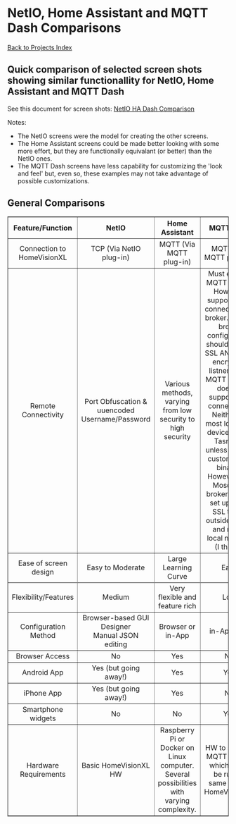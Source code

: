 # NetIO, Home Assistant and MQTT Dash Comparisons

[Back to Projects Index](/index)

## Quick comparison of selected screen shots showing similar functionallity for NetIO, Home Assistant and MQTT Dash

See this document for screen shots: [NetIO HA Dash Comparison](https://github.com/rebel7580/img/blob/master/NetIO%20HA%20Dash%20Comparison.pdf)

Notes:
* The NetIO screens were the model for creating the other screens.
* The Home Assistant screens could be made better looking with some more effort, but they are functionally equivalant (or better) than the NetIO ones.
* The MQTT Dash screens have less capability for customizing the 'look and feel' but, even so, these examples may not take advantage of possible customizations.

## General Comparisons

<table border="1" cellspacing="0">

 <tr>
  <th width="10%">Feature/Function</th>
  <th width="30%">NetIO</th>
  <th width="30%">Home Assistant</th>
  <th width="30%">MQTT Dash</th>
 </tr>
 <tr>
  <td align="center">Connection to HomeVisionXL</td>
  <td align="center">TCP (Via NetIO plug-in)</td>
  <td align="center">MQTT (Via MQTT plug-in)</td>
  <td align="center">MQTT (Via MQTT plug-in)</td>
 </tr>
 <tr>
  <td align="center">Remote Connectivity</td>
  <td align="center">Port Obfuscation & uuencoded Username/Password</td>
  <td align="center">Various methods, varying from low security to high security</td>
  <td align="center">Must expose MQTT broker. However, supports SSL connections to broker. (MQTT broker configuration should enable SSL AND non-encrypted listners. The MQTT plug-in doesn't support SSL connections. Neither do most local IOT devices (e.g., Tasmota, unless using a custom-built binary). However, the Mosquitto broker can be set up to be SSL to the outside world, and not to local network (I think!).</td>
 </tr>
 <tr>
  <td align="center">Ease of screen design</td>
  <td align="center">Easy to Moderate</td>
  <td align="center">Large Learning Curve</td>
  <td align="center">Easy</td>
 </tr>
 <tr>

 <tr>
  <td align="center">Flexibility/Features</td>
  <td align="center">Medium</td>
  <td align="center">Very flexible and feature rich</td>
  <td align="center">Low</td>
 </tr>
 <tr>
  <td align="center">Configuration Method</td>
  <td align="center">Browser-based GUI Designer<br>Manual JSON editing</td>
  <td align="center">Browser or in-App</td>
  <td align="center">in-App only</td>
 </tr>
 <tr>
  <td align="center">Browser Access</td>
  <td align="center">No</td>
  <td align="center">Yes</td>
  <td align="center">No</td>
 </tr>
 <tr>
  <td align="center">Android App</td>
  <td align="center">Yes (but going away!)</td>
  <td align="center">Yes</td>
  <td align="center">Yes</td>
 </tr>
 <tr>
  <td align="center">iPhone App</td>
  <td align="center">Yes (but going away!)</td>
  <td align="center">Yes</td>
  <td align="center">No</td>
 </tr>
 <tr>
  <td align="center">Smartphone widgets</td>
  <td align="center">No</td>
  <td align="center">No</td>
  <td align="center">Yes</td>
 </tr>
 <tr>
  <td align="center">Hardware Requirements</td>
  <td align="center">Basic HomeVisionXL HW</td>
  <td align="center">Raspberry Pi or Docker on Linux computer. Several possibilities with varying complexity.</td>
  <td align="center">HW to support MQTT broker, which could be run on same HW as HomeVisionXL.</td>
 </tr>

</table>